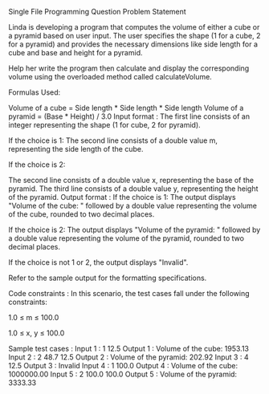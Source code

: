Single File Programming Question
Problem Statement



Linda is developing a program that computes the volume of either a cube or a pyramid based on user input. The user specifies the shape (1 for a cube, 2 for a pyramid) and provides the necessary dimensions like side length for a cube and base and height for a pyramid. 



Help her write the program then calculate and display the corresponding volume using the overloaded method called calculateVolume.



Formulas Used:

Volume of a cube = Side length * Side length * Side length 
Volume of a pyramid = (Base * Height) / 3.0
Input format :
The first line consists of an integer representing the shape (1 for cube, 2 for pyramid).

If the choice is 1: The second line consists of a double value m, representing the side length of the cube.

If the choice is 2:

The second line consists of a double value x, representing the base of the pyramid.
The third line consists of a double value y, representing the height of the pyramid.
Output format :
If the choice is 1: The output displays "Volume of the cube: " followed by a double value representing the volume of the cube, rounded to two decimal places.

If the choice is 2: The output displays "Volume of the pyramid: " followed by a double value representing the volume of the pyramid, rounded to two decimal places.

If the choice is not 1 or 2, the output displays "Invalid".



Refer to the sample output for the formatting specifications.

Code constraints :
In this scenario, the test cases fall under the following constraints:

1.0 ≤ m ≤ 100.0

1.0 ≤ x, y ≤ 100.0﻿

Sample test cases :
Input 1 :
1
12.5
Output 1 :
Volume of the cube: 1953.13
Input 2 :
2
48.7
12.5
Output 2 :
Volume of the pyramid: 202.92
Input 3 :
4
12.5
Output 3 :
Invalid
Input 4 :
1
100.0
Output 4 :
Volume of the cube: 1000000.00
Input 5 :
2
100.0
100.0
Output 5 :
Volume of the pyramid: 3333.33